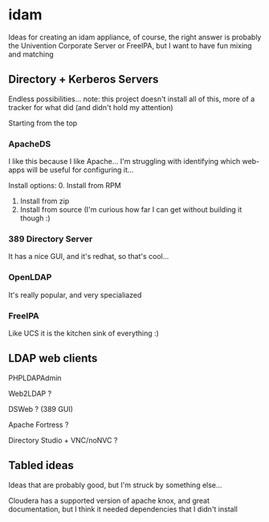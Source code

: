 # idam
Ideas for creating an idam appliance, of course, 
the right answer is probably the Univention Corporate Server or FreeIPA, 
but I want to have fun mixing and matching

## Directory + Kerberos Servers

Endless possibilities... note: this project doesn't install all of this, more of a tracker for what did (and didn't hold my attention)

Starting from the top

### ApacheDS

I like this because I like Apache... I'm struggling with identifying which web-apps will be useful for configuring it...

Install options:
0. Install from RPM
1. Install from zip
2. Install from source (I'm curious how far I can get without building it though :)

### 389 Directory Server

It has a nice GUI, and it's redhat, so that's cool...

### OpenLDAP

It's really popular, and very specialiazed

### FreeIPA

Like UCS it is the kitchen sink of everything :)

## LDAP web clients

PHPLDAPAdmin

Web2LDAP ?

DSWeb ? (389 GUI)

Apache Fortress ?

Directory Studio + VNC/noNVC ?

## Tabled ideas

Ideas that are probably good, but I'm struck by something else...

Cloudera has a supported version of apache knox, and great documentation, but I think it needed dependencies that I didn't install
